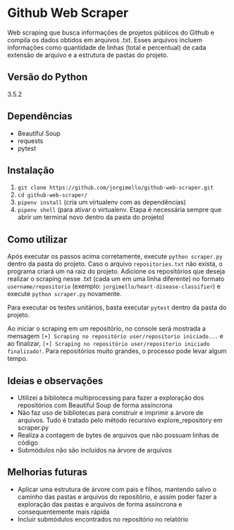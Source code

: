 # Github Web Scraper

Web scraping que busca informações de projetos públicos do Github e compila os dados obtidos em arquivos .txt. Esses arquivos incluem informações como quantidade de linhas (total e percentual) de cada extensão de arquivo e a estrutura de pastas do projeto.

## Versão do Python
3.5.2

## Dependências
- Beautiful Soup
- requests
- pytest

## Instalação
1. `git clone https://github.com/jorgimello/github-web-scraper.git`
2. `cd github-web-scraper/`
3. `pipenv install` (cria um virtualenv com as dependências)
4. `pipenv shell` (para ativar o virtualenv. Etapa é necessária sempre que abrir um terminal novo dentro da pasta do projeto)

## Como utilizar
Após executar os passos acima corretamente, execute `python scraper.py` dentro da pasta do projeto. Caso o arquivo `repositories.txt` não exista, o programa criará um na raiz do projeto. Adicione os repositórios que deseja realizar o scraping nesse .txt (cada um em uma linha diferente) no formato `username/repositorio` (exemplo: `jorgimello/heart-disease-classifier`) e execute `python scraper.py` novamente.

Para executar os testes unitários, basta executar `pytest` dentro da pasta do projeto.

Ao iniciar o scraping em um repositório, no console será mostrada a mensagem `[+] Scraping no repositório user/repositorio iniciado...` e ao finalizar, `[+] Scraping no repositório user/repositorio iniciado finalizado!`. Para repositórios muito grandes, o processo pode levar algum tempo.

## Ideias e observações
- Utilizei a biblioteca multiprocessing para fazer a exploração dos repositórios com Beautiful Soup de forma assíncrona
- Não faz uso de bibliotecas para construir e imprimir a árvore de arquivos. Tudo é tratado pelo método recursivo explore_repository em scraper.py
- Realiza a contagem de bytes de arquivos que não possuam linhas de código
- Submódulos não são incluídos na árvore de arquivos

## Melhorias futuras
- Aplicar uma estrutura de árvore com pais e filhos, mantendo salvo o caminho das pastas e arquivos do repositório, e assim poder fazer a exploração das pastas e arquivos de forma assíncrona e consequentemente mais rápida
- Incluir submódulos encontrados no repositório no relatório
